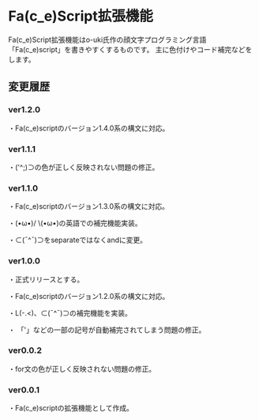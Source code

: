 # Fa(c_e)Script拡張機能

Fa(c_e)Script拡張機能はo-uki氏作の顔文字プログラミング言語「Fa(c_e)script」を書きやすくするものです。
主に色付けやコード補完などをします。

## 変更履歴

### ver1.2.0
・Fa(c_e)scriptのバージョン1.4.0系の構文に対応。

### ver1.1.1
・('^;)⊃の色が正しく反映されない問題の修正。

### ver1.1.0
・Fa(c_e)scriptのバージョン1.3.0系の構文に対応。

・(•ω•)/ \\(•ω•)の英語での補完機能実装。

・⊂(¯^¯)⊃をseparateではなくandに変更。

### ver1.0.0
・正式リリースとする。

・Fa(c_e)scriptのバージョン1.2.0系の構文に対応。

・L(-.<)、⊂(¯^¯)⊃の補完機能を実装。

・ 「'」などの一部の記号が自動補完されてしまう問題の修正。

### ver0.0.2
・for文の色が正しく反映されない問題の修正。

### ver0.0.1
・Fa(c_e)scriptの拡張機能として作成。
